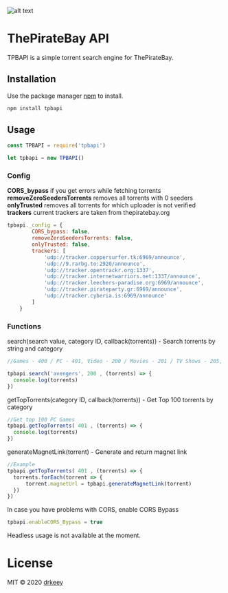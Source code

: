 ![alt text](tpb.png)

# ThePirateBay API
TPBAPI is a simple torrent search engine for ThePirateBay.

## Installation

Use the package manager [npm](https://www.npmjs.com/) to install.

```bash
npm install tpbapi
```
## Usage


```javascript
const TPBAPI = require('tpbapi')

let tpbapi = new TPBAPI()
```

### Config
<b>CORS_bypass</b> if you get errors while fetching torrents
 <br />
<b>removeZeroSeedersTorrents</b> removes all torrents with 0 seeders <br />
<b>onlyTrusted</b> removes all torrents for which uploader is not verified <br />
<b>trackers</b> current trackers are taken from thepiratebay.org <br />

```javascript
tpbapi._config = {
        CORS_bypass: false,
        removeZeroSeedersTorrents: false,
        onlyTrusted: false,
        trackers: [
            'udp://tracker.coppersurfer.tk:6969/announce',
            'udp://9.rarbg.to:2920/announce',
            'udp://tracker.opentrackr.org:1337',
            'udp://tracker.internetwarriors.net:1337/announce',
            'udp://tracker.leechers-paradise.org:6969/announce',
            'udp://tracker.pirateparty.gr:6969/announce',
            'udp://tracker.cyberia.is:6969/announce'
        ]
    }
```

### Functions
search(search value, category ID, callback(torrents)) - Search torrents by string and category
```js
//Games - 400 / PC - 401, Video - 200 / Movies - 201 / TV Shows - 205, Audio - 100 / Music - 101, Applications - 300....

tpbapi.search('avengers', 200 , (torrents) => {
  console.log(torrents)
})
```
getTopTorrents(category ID, callback(torrents)) - Get Top 100 torrents by category
```js
//Get top 100 PC Games
tpbapi.getTopTorrents( 401 , (torrents) => {
  console.log(torrents)
})
```

generateMagnetLink(torrent) - Generate and return magnet link
```js
//Example
tpbapi.getTopTorrents( 401 , (torrents) => {
  torrents.forEach(torrent => {
      torrent.magnetUrl = tpbapi.generateMagnetLink(torrent)
  })
})
```

In case you have problems with CORS, enable CORS Bypass
```js
tpbapi.enableCORS_Bypass = true
```

Headless usage is not available at the moment.


# License
MIT © 2020 [drkeey](https://github.com/drkeey)
